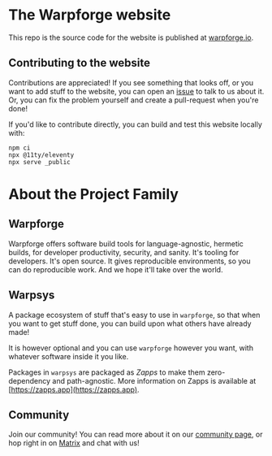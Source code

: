 # The Warpforge website

This repo is the source code for the website is published at [warpforge.io](https://warpforge.io).

## Contributing to the website

Contributions are appreciated!
If you see something that looks off, or you want to add stuff to the website, you can open an [issue](https://github.com/warptools/warpforge-site/issues) to talk to us about it.
Or, you can fix the problem yourself and create a pull-request when you're done!

If you'd like to contribute directly, you can build and test this website locally with:

```
npm ci
npx @11ty/eleventy
npx serve _public
```


# About the Project Family

## Warpforge

Warpforge offers software build tools for language-agnostic, hermetic builds, for developer productivity, security, and sanity.  It's tooling for developers.  It's open source.  It gives reproducible environments, so you can do reproducible work.  And we hope it'll take over the world.

## Warpsys

A package ecosystem of stuff that's easy to use in `warpforge`, so that when you want to get stuff done, you can build upon what others have already made!  

It is however optional and you can use `warpforge` however you want, with whatever software inside it you like.

Packages in `warpsys` are packaged as *Zapps* to make them zero-dependency and path-agnostic. More information on Zapps is available at [https://zapps.app](https://zapps.app).

## Community

Join our community! You can read more about it on our [community page](/community.md), or hop right in on [Matrix](https://matrix.to/#/#warpforge:matrix.org) and chat with us!
